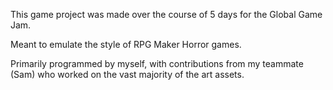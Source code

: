 This game project was made over the course of 5 days for the Global Game Jam.

Meant to emulate the style of RPG Maker Horror games.

Primarily programmed by myself, with contributions from my teammate (Sam) who worked on the vast majority of the art assets.
